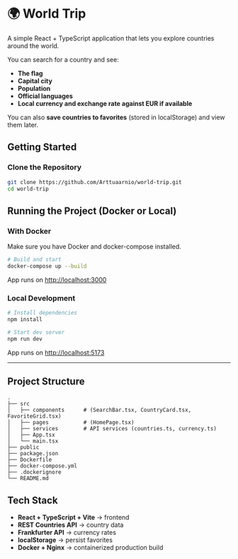 # 🌍 World Trip

A simple React + TypeScript application that lets you explore countries around the world.

You can search for a country and see:

- **The flag**
- **Capital city**
- **Population**
- **Official languages**
- **Local currency and exchange rate against EUR if available**

You can also **save countries to favorites** (stored in localStorage) and view them later.

## Getting Started

### Clone the Repository

```bash
git clone https://github.com/Arttuaarnio/world-trip.git
cd world-trip
```

## Running the Project (Docker or Local)

### With Docker

Make sure you have Docker and docker-compose installed.

```bash
# Build and start
docker-compose up --build
```

App runs on [http://localhost:3000](http://localhost:3000)

### Local Development

```bash
# Install dependencies
npm install
```
```bash
# Start dev server
npm run dev
```

App runs on [http://localhost:5173](http://localhost:5173)

---

## Project Structure

```
.
├── src
│   ├── components      # (SearchBar.tsx, CountryCard.tsx, FavoriteGrid.tsx)
│   ├── pages           # (HomePage.tsx)
│   ├── services        # API services (countries.ts, currency.ts)
│   ├── App.tsx
│   └── main.tsx
├── public
├── package.json
├── Dockerfile
├── docker-compose.yml
├── .dockerignore
└── README.md
```

## Tech Stack

- **React + TypeScript + Vite** → frontend
- **REST Countries API** → country data
- **Frankfurter API** → currency rates
- **localStorage** → persist favorites
- **Docker + Nginx** → containerized production build
